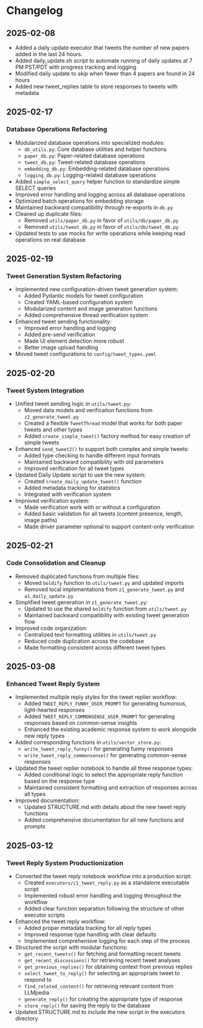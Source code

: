 # Changelog

## 2025-02-08

- Added a daily update executor that tweets the number of new papers added in the last 24 hours.
- Added daily_update.sh script to automate running of daily updates at 7 PM PST/PDT with progress tracking and logging
- Modified daily update to skip when fewer than 4 papers are found in 24 hours
- Added new tweet_replies table to store responses to tweets with metadata

## 2025-02-17

### Database Operations Refactoring
- Modularized database operations into specialized modules:
  - `db_utils.py`: Core database utilities and helper functions
  - `paper_db.py`: Paper-related database operations
  - `tweet_db.py`: Tweet-related database operations
  - `embedding_db.py`: Embedding-related database operations
  - `logging_db.py`: Logging-related database operations
- Added `simple_select_query` helper function to standardize simple SELECT queries
- Improved error handling and logging across all database operations
- Optimized batch operations for embedding storage
- Maintained backward compatibility through re-exports in `db.py`
- Cleaned up duplicate files:
  - Removed `utils/paper_db.py` in favor of `utils/db/paper_db.py`
  - Removed `utils/tweet_db.py` in favor of `utils/db/tweet_db.py`
- Updated tests to use mocks for write operations while keeping read operations on real database

## 2025-02-19

### Tweet Generation System Refactoring
- Implemented new configuration-driven tweet generation system:
  - Added Pydantic models for tweet configuration
  - Created YAML-based configuration system
  - Modularized content and image generation functions
  - Added comprehensive thread verification system
- Enhanced tweet sending functionality:
  - Improved error handling and logging
  - Added pre-send verification
  - Made UI element detection more robust
  - Better image upload handling
- Moved tweet configurations to `config/tweet_types.yaml`

## 2025-02-20

### Tweet System Integration
- Unified tweet sending logic in `utils/tweet.py`:
  - Moved data models and verification functions from `z2_generate_tweet.py`
  - Created a flexible `TweetThread` model that works for both paper tweets and other types
  - Added `create_simple_tweet()` factory method for easy creation of simple tweets
- Enhanced `send_tweet2()` to support both complex and simple tweets:
  - Added type checking to handle different input formats
  - Maintained backward compatibility with old parameters
  - Improved verification for all tweet types
- Updated Daily Update script to use the new system:
  - Created `create_daily_update_tweet()` function
  - Added metadata tracking for statistics
  - Integrated with verification system
- Improved verification system:
  - Made verification work with or without a configuration
  - Added basic validation for all tweets (content presence, length, image paths)
  - Made driver parameter optional to support content-only verification

## 2025-02-21

### Code Consolidation and Cleanup
- Removed duplicated functions from multiple files:
  - Moved `boldify` function to `utils/tweet.py` and updated imports
  - Removed local implementations from `z1_generate_tweet.py` and `a1_daily_update.py`
- Simplified tweet generation in `z1_generate_tweet.py`:
  - Updated to use the shared `boldify` function from `utils/tweet.py`
  - Maintained backward compatibility with existing tweet generation flow
- Improved code organization:
  - Centralized text formatting utilities in `utils/tweet.py`
  - Reduced code duplication across the codebase
  - Made formatting consistent across different tweet types

## 2025-03-08

### Enhanced Tweet Reply System
- Implemented multiple reply styles for the tweet replier workflow:
  - Added `TWEET_REPLY_FUNNY_USER_PROMPT` for generating humorous, light-hearted responses
  - Added `TWEET_REPLY_COMMONSENSE_USER_PROMPT` for generating responses based on common-sense insights
  - Enhanced the existing academic response system to work alongside new reply types
- Added corresponding functions in `utils/vector_store.py`:
  - `write_tweet_reply_funny()` for generating funny responses
  - `write_tweet_reply_commonsense()` for generating common-sense responses
- Updated the tweet replier notebook to handle all three response types:
  - Added conditional logic to select the appropriate reply function based on the response type
  - Maintained consistent formatting and extraction of responses across all types
- Improved documentation:
  - Updated STRUCTURE.md with details about the new tweet reply functions
  - Added comprehensive documentation for all new functions and prompts

## 2025-03-12

### Tweet Reply System Productionization
- Converted the tweet reply notebook workflow into a production script:
  - Created `executors/c1_tweet_reply.py` as a standalone executable script
  - Implemented robust error handling and logging throughout the workflow
  - Added clear function separation following the structure of other executor scripts
- Enhanced the tweet reply workflow:
  - Added proper metadata tracking for all reply types
  - Improved response type handling with clear defaults
  - Implemented comprehensive logging for each step of the process
- Structured the script with modular functions:
  - `get_recent_tweets()` for fetching and formatting recent tweets
  - `get_recent_discussions()` for retrieving recent tweet analyses
  - `get_previous_replies()` for obtaining context from previous replies
  - `select_tweet_to_reply()` for selecting an appropriate tweet to respond to
  - `find_related_content()` for retrieving relevant content from LLMpedia
  - `generate_reply()` for creating the appropriate type of response
  - `store_reply()` for saving the reply to the database
- Updated STRUCTURE.md to include the new script in the executors directory